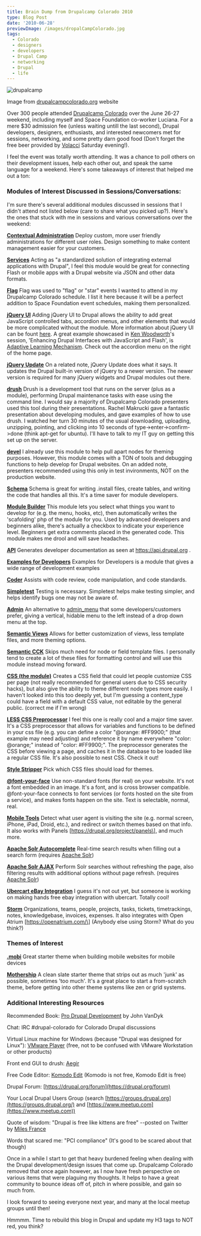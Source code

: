 ```yaml
---
title: Brain Dump from Drupalcamp Colorado 2010
type: Blog Post
date: '2010-06-28'
previewImage: /images/dropalCampColorado.jpg
tags:
  - Colorado
  - designers
  - developers
  - Drupal Camp
  - networking
  - Drupal
  - life
---
```

![drupalcamp](/images/drupalcamp.gif)

Image from [drupalcampcolorado.org](https://drupalcampcolorado.org) website

Over 300 people attended [Drupalcamp Colorado](https://drupalcampcolorado.org/) over the June 26-27 weekend, including myself and Space Foundation co-worker Luciana. For a mere $30 admission fee (unless waiting untill the last second), Drupal developers, designers, enthusiasts, and interested newcomers met for sessions, networking, and some pretty darn good food (Don't forget the free beer provided by [Volacci](https://www.volacci.com/) Saturday evening!).

I feel the event was totally worth attending. It was a chance to poll others on their development issues, help each other out, and speak the same language for a weekend. Here's some takeaways of interest that helped me out a ton:

### Modules of Interest Discussed in Sessions/Conversations:

I'm sure there's several additional modules discussed in sessions that I didn't attend not listed below (care to share what you picked up?). Here's the ones that stuck with me in sessions and various conversations over the weekend:

**[Contextual Administration](https://drupal.org/project/context_admin)** Deploy custom, more user friendly administrations for different user roles. Design something to make content management easier for your customers.

**[Services](https://drupal.org/project/services)** Acting as "a standardized solution of integrating external applications with Drupal", I feel this module would be great for connecting Flash or mobile apps with a Drupal website via JSON and other data formats.

**[Flag](https://drupal.org/project/flag)** Flag was used to "flag" or "star" events I wanted to attend in my Drupalcamp Colorado schedule. I list it here because it will be a perfect addition to Space Foundation event schedules, making them personalized.

**[jQuery UI](https://drupal.org/project/jquery_ui)** Adding jQuery UI to Drupal allows the ability to add great JavaScript controlled tabs, accordion menus, and other elements that would be more complicated without the module. More information about jQuery UI can be fount [here](https://jqueryui.com/). A great example showcased in [Ken Woodworth](https://twitter.com/kenwoodworth)'s session, 'Enhancing Drupal Interfaces with JavaScript and Flash', is [Adaptive Learning Mechanism](https://www.adaptationlearning.net/). Check out the accordion menu on the right of the home page.

**[jQuery Update](https://drupal.org/project/jquery_update)** On a related note, jQuery Update does what it says. It updates the Drupal built-in version of jQuery to a newer version. The newer version is required for many jQuery widgets and Drupal modules out there.

**[drush](https://drupal.org/project/drush)** Drush is a development tool that runs on the server (plus as a module), performing Drupal maintenance tasks with ease using the command line. I would say a majority of Drupalcamp Colorado presenters used this tool during their presentations. Rachel Makrucki gave a fantastic presentation about developing modules, and gave examples of how to use drush. I watched her turn 30 minutes of the usual downloading, uploading, unzipping, pointing, and clicking into 10 seconds of type->enter->confirm->done (think apt-get for ubuntu). I'll have to talk to my IT guy on getting this set up on the server.

**[devel](https://drupal.org/project/devel)** I already use this module to help pull apart nodes for theming purposes. However, this module comes with a TON of tools and debugging functions to help develop for Drupal websites. On an added note, presenters recommended using this only in test invironments, NOT on the production website.

**[Schema](https://drupal.org/project/schema)** Schema is great for writing .install files, create tables, and writing the code that handles all this. It's a time saver for module developers.

**[Module Builder](https://drupal.org/project/module_builder)** This module lets you select what things you want to develop for (e.g. the menu, hooks, etc), then automatically writes the 'scafolding' php of the module for you. Used by advanced developers and beginners alike, there's actually a checkbox to indicate your experience level. Beginners get extra comments placed in the generated code. This module makes me drool and will save headaches.

**[API](https://drupal.org/project/api)** Generates developer documentation as seen at https://api.drupal.org .

**[Examples for Developers](https://drupal.org/project/examples)** Examples for Developers is a module that gives a wide range of development examples

**[Coder](https://drupal.org/project/coder)** Assists with code review, code manipulation, and code standards.

**[Simpletest](https://drupal.org/project/simpletest)** Testing is necessary. Simpletest helps make testing simpler, and helps identify bugs one may not be aware of.

**[Admin](https://drupal.org/project/admin)** An alternative to [admin\_menu](https://drupal.org/project/admin_menu) that some developers/customers prefer, giving a vertical, hidable menu to the left instead of a drop down menu at the top.

**[Semantic Views](https://drupal.org/project/semanticviews)** Allows for better customization of views, less template files, and more theming options.

**[Semantic CCK](https://drupal.org/project/semantic_cck)** Skips much need for node or field template files. I personally tend to create a lot of these files for formatting control and will use this module instead moving forward.

**[CSS (the module)](https://drupal.org/project/css)** Creates a CSS field that could let people customize CSS per page (not really recommended for general users due to CSS security hacks), but also give the ability to theme different node types more easily. I haven't looked into this too deeply yet, but I'm guessing a content\_type could have a field with a default CSS value, not editable by the general public. (correct me if I'm wrong)

**[LESS CSS Preprocessor](https://drupal.org/project/less)** I feel this one is really cool and a major time saver. It's a CSS preprocessor that allows for variables and functions to be defined in your css file (e.g. you can define a color "@orange: #FF9900;" (that example may need adjusting) and reference it by name everywhere "color: @orange;" instead of "color: #FF9900;". The preprocessor generates the CSS before viewing a page, and caches it in the database to be loaded like a regular CSS file. It's also possible to nest CSS. Check it out!

**[Style Stripper](https://drupal.org/project/stylestripper)** Pick which CSS files should load for themes.

**[@font-your-face](https://drupal.org/project/fontyourface)** Use non-standard fonts (for real) on your website. It's not a font embedded in an image. It's a font, and is cross browser compatible. @font-your-face connects to font services (or fonts hosted on the site from a service), and makes fonts happen on the site. Text is selectable, normal, real.

**[Mobile Tools](https://drupal.org/project/mobile_tools)** Detect what user agent is visiting the site (e.g. normal screen, iPhone, iPad, Droid, etc.), and redirect or switch themes based on that info. It also works with Panels \[https://drupal.org/project/panels\], and much more.

**[Apache Solr Autocomplete](https://drupal.org/project/apachesolr_autocomplete)** Real-time search results when filling out a search form (requires [Apache Solr](https://lucene.apache.org/solr/))

**[Apache Solr AJAX](https://drupal.org/project/apachesolr_ajax)** Perform Solr searches without refreshing the page, also filtering results with additional options without page refresh. (requires [Apache Solr](https://lucene.apache.org/solr/))

**[Ubercart eBay Integration](https://drupal.org/project/uc_ebay)** I guess it's not out yet, but someone is working on making hands free ebay integration with ubercart. Totally cool!

**[Storm](https://drupal.org/project/storm)** Organizations, teams, people, projects, tasks, tickets, timetrackings, notes, knowledgebase, invoices, expenses. It also integrates with Open Atrium \[https://openatrium.com/\] (Anybody else using Storm? What do you think?)

### Themes of Interest

**[.mobi](https://drupal.org/project/mobi)** Great starter theme when building mobile websites for mobile devices

**[Mothership](https://drupal.org/project/mothership)** A clean slate starter theme that strips out as much 'junk' as possible, sometimes 'too much'. It's a great place to start a from-scratch theme, before getting into other theme systems like zen or grid systems.

### Additional Interesting Resources

Recommended Book: [Pro Drupal Development](https://www.drupalbook.com/code-drupal-like-a-pro) by John VanDyk

Chat: IRC #drupal-colorado for Colorado Drupal discussions

Virtual Linux machine for Windows (because "Drupal was designed for Linux"): [VMware Player](https://downloads.vmware.com/d/info/desktop_downloads/vmware_player/3_0) (free, not to be confused with VMware Workstation or other products)

Front end GUI to drush: [Aegir](https://groups.drupal.org/hostmaster2)

Free Code Editor: [Komodo Edit](https://www.activestate.com/komodo-edit/downloads) (Komodo is not free, Komodo Edit is free)

Drupal Forum: [https://drupal.org/forum](https://drupal.org/forum)

Your Local Drupal Users Group (search [https://groups.drupal.org](https://groups.drupal.org/) and [https://www.meetup.com](https://www.meetup.com))

Quote of wisdom: "Drupal is free like kittens are free" --posted on Twitter by [Miles France](https://twitter.com/protitude)

Words that scared me: "PCI compliance" (It's good to be scared about that though)

Once in a while I start to get that heavy burdened feeling when dealing with the Drupal development/design issues that come up. Drupalcamp Colorado removed that once again however, as I now have fresh perspective on various items that were plaguing my thoughts. It helps to have a great community to bounce ideas off of, pitch in where possible, and gain so much from.

I look forward to seeing everyone next year, and many at the local meetup groups until then!

Hmmmm. Time to rebuild this blog in Drupal and update my H3 tags to NOT red, you think?
